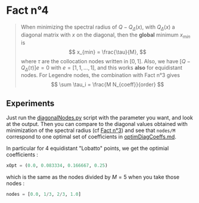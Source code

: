 # Fact n°4

> When minimizing the spectral radius of $Q-Q_{\Delta}(x)$, with $Q_{\Delta}(x)$ a diagonal matrix with $x$ on the diagonal, then the **global** minimum $x_{min}$ is 
> $$
> x_{min} = \frac{\tau}{M},
> $$
> where $\tau$ are the collocation nodes written in $[0,1]$. Also, we have $[Q-Q_{\Delta}(\tau)]e=0$ with $e=[1,1,\dots,1]$, and this works **also** for equidistant nodes.
> For Legendre nodes, the combination with Fact n°3 gives
> $$
> \sum \tau_i = \frac{M N_{coeff}}{order}
> $$

## Experiments

Just run the [diagonalNodes.py](../scripts/fact4/diagonalNodes.py) script with the parameter you want, and look at the output.
Then you can compare to the diagonal values obtained with minimization of the spectral radius (cf [Fact n°3](fact3.md)) and see that `nodes/M` correspond to one optimal set of coefficients in [optimDiagCoeffs.md](../scripts/fact3/optimDiagCoeffs.md).

In particular for 4 equidistant "Lobatto" points, we get the optimial coefficients :

```python
xOpt = (0.0, 0.083334, 0.166667, 0.25)
```

which is the same as the nodes divided by $M=5$ when you take those nodes :

```python
nodes = [0.0, 1/3, 2/3, 1.0]
```